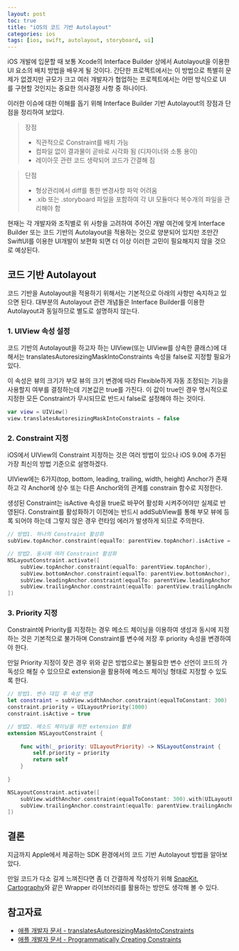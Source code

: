 ```yaml
---
layout: post
toc: true
title: "iOS의 코드 기반 Autolayout"
categories: ios
tags: [ios, swift, autolayout, storyboard, ui]
---
```


iOS 개발에 입문할 때 보통 Xcode의 Interface Builder 상에서 Autolayout을 이용한 UI 요소의 배치 방법을 배우게 될 것이다. 간단한 프로젝트에서는 이 방법으로 특별히 문제가 없겠지만 규모가 크고 여러 개발자가 협업하는 프로젝트에서는 어떤 방식으로 UI를 구현할 것인지는 중요한 의사결정 사항 중 하나이다.

이러한 이슈에 대한 이해를 돕기 위해 Interface Builder 기반 Autolayout의 장점과 단점을 정리하여 보았다.

> 장점
> - 직관적으로 Constraint를 배치 가능
> - 컴파일 없이 결과물이 곧바로 시각화 됨 (디자이너와 소통 용이)
> - 레이아웃 관련 코드 생략되어 코드가 간결해 짐

> 단점
> - 형상관리에서 diff를 통한 변경사항 파악 어려움
> - .xib 또는 .storyboard 파일을 포함하여 각 UI 모듈마다 복수개의 파일을 관리해야 함

현재는 각 개발자와 조직별로 위 사항을 고려하여 주어진 개발 여건에 맞게 Interface Builder 또는 코드 기반의 Autolayout을 적용하는 것으로 양분되어 있지만 조만간 SwiftUI를 이용한 UI개발이 보편화 되면 더 이상 이러한 고민이 필요해지지 않을 것으로 예상된다.



## 코드 기반 Autolayout
코드 기반을 Autolayout을 적용하기 위해서는 기본적으로 아래의 사항만 숙지하고 있으면 된다. 대부분의 Autolayout 관련 개념들은 Interface Builder를 이용한 Autolayout과 동일하므로 별도로 설명하지 않는다.

### 1. UIView 속성 설정
코드 기반의 Autolayout을 하고자 하는 UIView(또는 UIView를 상속한 클래스)에 대해서는 translatesAutoresizingMaskIntoConstraints 속성을 false로 지정할 필요가 있다.

이 속성은 뷰의 크기가 부모 뷰의 크기 변경에 따라 Flexible하게 자동 조정되는 기능을 사용할지 여부를 결정하는데 기본값은 true를 가진다.
이 값이 true인 경우 명시적으로 지정한 모든 Constraint가 무시되므로 반드시 false로 설정해야 하는 것이다.

``` swift
var view = UIView()
view.translatesAutoresizingMaskIntoConstraints = false
```

### 2. Constraint 지정
iOS에서 UIView의 Constraint 지정하는 것은 여러 방법이 있으나 iOS 9.0에 추가된 가장 최신의 방법 기준으로 설명하겠다.

UIView에는 6가지(top, bottom, leading, trailing, width, height) Anchor가 존재하고 각 Anchor에 상수 또는 다른 Anchor와의 관계를 constrain 함수로 지정한다.

생성된 Constraint는 isActive 속성을 true로 바꾸어 활성화 시켜주어야만 실제로 반영된다. Constraint를 활성화하기 이전에는 반드시 addSubView를 통해 부모 뷰에 등록 되어야 하는데 그렇지 않은 경우 런타임 에러가 발생하게 되므로 주의한다.

``` swift 
// 방법1. 하나의 Constraint 활성화
subView.topAnchor.constraint(equalTo: parentView.topAnchor).isActive = true
```

``` swift 
// 방법2. 동시에 여러 Constraint 활성화
NSLayoutConstraint.activate([
    subView.topAnchor.constraint(equalTo: parentView.topAnchor),
    subView.bottomAnchor.constraint(equalTo: parentView.bottomAnchor),
    subView.leadingAnchor.constraint(equalTo: parentView.leadingAnchor),
    subView.trailingAnchor.constraint(equalTo: parentView.trailingAnchor)
])
```

### 3. Priority 지정
Constraint에 Priority를 지정하는 경우 메소드 체이닝을 이용하여 생성과 동시에 지정하는 것은 기본적으로 불가하며 Constraint를 변수에 저장 후 priority 속성을 변경하여야 한다.

만일 Priority 지정이 잦은 경우 위와 같은 방법으로는 불필요한 변수 선언이 코드의 가독성으 해칠 수 있으므로 extension을 활용하에 메소드 체이닝 형태로 지정할 수 있도록 한다.

``` swift
// 방법1. 변수 대입 후 속성 변경
let constraint = subView.widthAnchor.constraint(equalToConstant: 300)
constraint.priority = UILayoutPriority(1000)
constraint.isActive = true
```

``` swift
// 방법2. 메소드 체이닝을 위한 extension 활용
extension NSLayoutConstraint {
    
    func with(_ priority: UILayoutPriority) -> NSLayoutConstraint {
        self.priority = priority
        return self
    }
    
}

NSLayoutConstraint.activate([
    subView.widthAnchor.constraint(equalToConstant: 300).with(UILayoutPriority(1000)),
    subView.trailingAnchor.constraint(equalTo: parentView.trailingAnchor).with(UILayoutPriority(700)),
])
```


## 결론
지금까지 Apple에서 제공하는 SDK 환경에서의 코드 기반 Autolayout 방법을 알아보았다.

만일 코드가 다소 길게 느껴진다면 좀 더 간결하게 작성하기 위해 [SnapKit](https://github.com/SnapKit/SnapKit), [Cartography](https://github.com/robb/Cartography)와 같은 Wrapper 라이브러리를 활용하는 방안도 생각해 볼 수 있다.


## 참고자료
- [애플 개발자 문서 - translatesAutoresizingMaskIntoConstraints](https://developer.apple.com/documentation/uikit/uiview/1622572-translatesautoresizingmaskintoco)
- [애플 개발자 문서 - Programmatically Creating Constraints](https://developer.apple.com/library/archive/documentation/UserExperience/Conceptual/AutolayoutPG/ProgrammaticallyCreatingConstraints.html)
